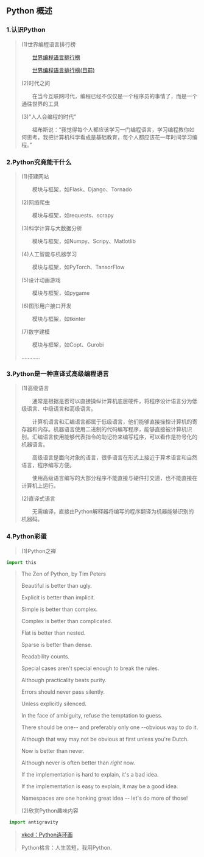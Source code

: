 ## Python 概述

### 1.认识Python
> 
> (1)世界编程语言排行榜
> 
> &emsp;&emsp;[世界编程语言排行榜](https://pypl.github.io/PYPL.html "跳转到编程语言排汗榜首页")
> 
> &emsp;&emsp;[世界编程语言排行榜(目前)](images/BlogFolder/Text.png)
>
> (2)时代之问
> 
> &emsp;&emsp;在当今互联网时代，编程已经不仅仅是一个程序员的事情了，而是一个通往世界的工具
>
> (3)"人人会编程的时代"
> 
> &emsp;&emsp;福布斯说：“我觉得每个人都应该学习一门编程语言，学习编程教你如何思考，我把计算机科学看成是基础教育，每个人都应该花一年时间学习编程。”

### 2.Python究竟能干什么
>
> (1)搭建网站
>
> &emsp;&emsp;模块与框架，如Flask、Django、Tornado
>
> (2)网络爬虫
>
> &emsp;&emsp;模块与框架，如requests、scrapy
>
> (3)科学计算与大数据分析
>
> &emsp;&emsp;模块与框架，如Numpy、Scripy、Matlotlib
>
> (4)人工智能与机器学习
>
> &emsp;&emsp;模块与框架，如PyTorch、TansorFlow
>
> (5)设计动画游戏
>
> &emsp;&emsp;模块与框架，如pygame
>
> (6)图形用户接口开发
>
> &emsp;&emsp;模块与框架，如tkinter
>
> (7)数学建模
>
> &emsp;&emsp;模块与框架，如Copt、Gurobi
>
>  …………
>

### 3.Python是一种直译式高级编程语言
>
>(1)高级语言
>
> &emsp;&emsp;通常是根据是否可以直接操纵计算机底层硬件，将程序设计语言分为低级语言、中级语言和高级语言。
>
> &emsp;&emsp;计算机语言和汇编语言都属于低级语言，他们能够直接操控计算机的寄存器和内存。机器语言使用二进制的代码编写程序，能够直接被计算机识别。汇编语言使用能够代表指令的助记符来编写程序，可以看作是符号化的机器语言。
>
> &emsp;&emsp;高级语言是面向对象的语言，很多语言在形式上接近于算术语言和自然语言，程序编写方便。
>
> &emsp;&emsp;使用高级语言编写的大部分程序不能直接与硬件打交道，也不能直接在计算机上运行。
>
>(2)直译式语言
>
> &emsp;&emsp;无需编译，直接由Python解释器将编写的程序翻译为机器能够识别的机器码。

### 4.Python彩蛋
> (1)Python之禅
>
 ```python
 import this
```
>The Zen of Python, by Tim Peters
>
>Beautiful is better than ugly.
>
>Explicit is better than implicit.
>
>Simple is better than complex.
>
>Complex is better than complicated.
>
>Flat is better than nested.
>
>Sparse is better than dense.
>
>Readability counts.
>
>Special cases aren't special enough to break the rules.
>
>Although practicality beats purity.
>
>Errors should never pass silently.
>
>Unless explicitly silenced.
>
>In the face of ambiguity, refuse the temptation to guess.
>
>There should be one-- and preferably only one --obvious way to do it.
>
>Although that way may not be obvious at first unless you're Dutch.
>
>Now is better than never.
>
>Although never is often better than *right* now.
>
>If the implementation is hard to explain, it's a bad idea.
>
>If the implementation is easy to explain, it may be a good idea.
>
>Namespaces are one honking great idea -- let's do more of those!
>
> (2)欣赏Python趣味内容
>
```python
 import antigravity
```
> [xkcd：Python连环画](https://xkcd.com/353/)
>
> Python格言：人生苦短，我用Python.
>
